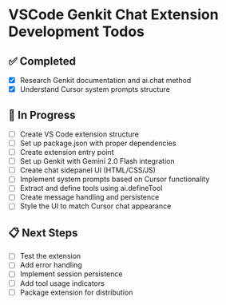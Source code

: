 # VSCode Genkit Chat Extension Development Todos

## ✅ Completed
- [x] Research Genkit documentation and ai.chat method
- [x] Understand Cursor system prompts structure

## 🔄 In Progress
- [ ] Create VS Code extension structure
- [ ] Set up package.json with proper dependencies
- [ ] Create extension entry point
- [ ] Set up Genkit with Gemini 2.0 Flash integration
- [ ] Create chat sidepanel UI (HTML/CSS/JS)
- [ ] Implement system prompts based on Cursor functionality
- [ ] Extract and define tools using ai.defineTool
- [ ] Create message handling and persistence
- [ ] Style the UI to match Cursor chat appearance

## 📋 Next Steps
- [ ] Test the extension
- [ ] Add error handling
- [ ] Implement session persistence
- [ ] Add tool usage indicators
- [ ] Package extension for distribution
